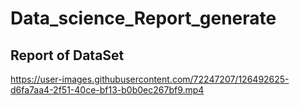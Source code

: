 # Data_science_Report_generate

## Report of DataSet

https://user-images.githubusercontent.com/72247207/126492625-d6fa7aa4-2f51-40ce-bf13-b0b0ec267bf9.mp4
